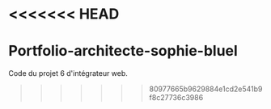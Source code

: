 <<<<<<< HEAD
=======
# Portfolio-architecte-sophie-bluel

Code du projet 6 d'intégrateur web.
>>>>>>> 80977665b9629884e1cd2e541b9f8c27736c3986
